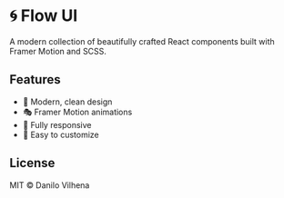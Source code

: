 # 🌀 Flow UI

A modern collection of beautifully crafted React components built with Framer Motion and SCSS.

## Features

- 🎨 Modern, clean design
- 🎭 Framer Motion animations
- 📱 Fully responsive
- 🔧 Easy to customize

## License

MIT © Danilo Vilhena
